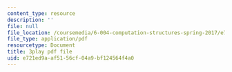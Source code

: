 ```yaml
---
content_type: resource
description: ''
file: null
file_location: /coursemedia/6-004-computation-structures-spring-2017/e721ed9aaf5156cf04a9bf124564f4a0_YEZUywtDJQ4.pdf
file_type: application/pdf
resourcetype: Document
title: 3play pdf file
uid: e721ed9a-af51-56cf-04a9-bf124564f4a0
---
```


